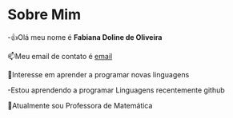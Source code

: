 # Sobre Mim
-:+1:Olá meu nome é **Fabiana Doline de Oliveira**

📫Meu email de contato é [email](fabidoline@gmail.com)

🌱Interesse em aprender a programar novas linguagens 

-Estou aprendendo a programar Linguagens recentemente github

🔭Atualmente sou Professora de Matemática


